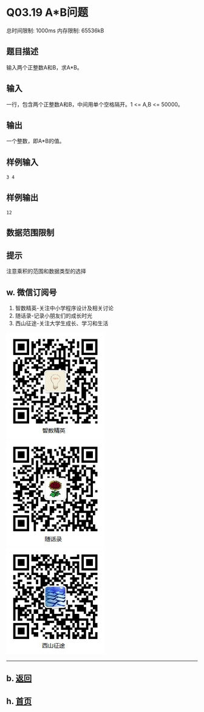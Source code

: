 # Q03.19 A*B问题

总时间限制: 1000ms 内存限制: 65536kB

## 题目描述

输入两个正整数A和B，求A*B。

## 输入

一行，包含两个正整数A和B，中间用单个空格隔开。1 <= A,B <= 50000。

## 输出

一个整数，即A\*B的值。

## 样例输入

    3 4

## 样例输出

    12

## 数据范围限制

## 提示

注意乘积的范围和数据类型的选择

## w. 微信订阅号

1. 智数精英-关注中小学程序设计及相关讨论
2. 随话录-记录小朋友们的成长时光
3. 西山征途-关注大学生成长、学习和生活

![欢迎关注“智数精英”订阅号](../../assets/me/img/idea8.jpg)
![欢迎关注“随话录”订阅号](../../assets/me/img/shl8.jpg)
![欢迎关注“西山征途”订阅号](../../assets/me/img/xszt8.jpg)

----------

## b. [返回](../)
    
## h. [首页](../../)


